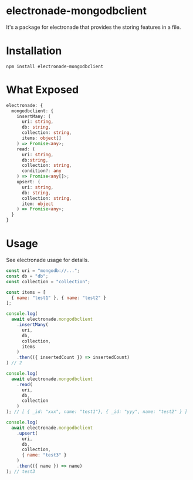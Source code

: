 # electronade-mongodbclient

It's a package for electronade that provides the storing features in a file.

# Installation
``` shell
npm install electronade-mongodbclient
```

# What Exposed
``` typescript
electronade: {
  mongodbclient: {
    insertMany: (
      uri: string,
      db: string,
      collection: string,
      items: object[]
    ) => Promise<any>;
    read: (
      uri: string,
      db:string,
      collection: string,
      condition?: any
    ) => Promise<any[]>;
    upsert: (
      uri: string,
      db: string,
      collection: string,
      item: object
    ) => Promise<any>;
  }
}
```

# Usage
See electronade usage for details.

``` javascript
const uri = "mongodb://...";
const db = "db";
const collection = "collection";

const items = [
  { name: "test1" }, { name: "test2" }
];

console.log(
  await electronade.mongodbclient
    .insertMany(
      uri,
      db,
      collection,
      items
    )
    .then(({ insertedCount }) => insertedCount)
) // 2

console.log(
  await electronade.mongodbclient
    .read(
      uri,
      db,
      collection
    )
); // [ { _id: "xxx", name: "test1"}, { _id: "yyy", name: "test2" } ]

console.log(
  await electronade.mongodbclient
    .upsert(
      uri,
      db,
      collection,
      { name: "test3" }
    )
    .then(({ name }) => name)
); // test3

```
